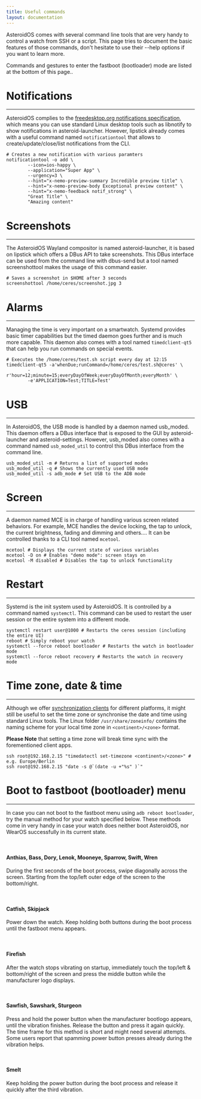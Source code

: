 ```yaml
---
title: Useful commands
layout: documentation
---
```


AsteroidOS comes with several command line tools that are very handy to control a watch from SSH or a script. This page tries to document the basic features of those commands, don't hesitate to use their --help options if you want to learn more.

Commands and gestures to enter the fastboot (bootloader) mode are listed at the bottom of this page.. 

# Notifications

---

AsteroidOS complies to the [freedesktop.org notifications specification](https://people.gnome.org/~mccann/docs/notification-spec/notification-spec-latest.html), which means you can use standard Linux desktop tools such as libnotify to show notifications in asteroid-launcher. However, lipstick already comes with a useful command named `notificationtool` that allows to create/update/close/list notifications from the CLI.

```
# Creates a new notification with various paramters
notificationtool -o add \
        --icon=ios-happy \
        --application="Super App" \
        --urgency=3 \
        --hint="x-nemo-preview-summary Incredible preview title" \
        --hint="x-nemo-preview-body Exceptional preview content" \
        --hint="x-nemo-feedback notif_strong" \
        "Great Title" \
        "Amazing content"
```

# Screenshots

---

The AsteroidOS Wayland compositor is named asteroid-launcher, it is based on lipstick which offers a DBus API to take screenshots. This DBus interface can be used from the command line with dbus-send but a tool named screenshottool makes the usage of this command easier.

```
# Saves a screenshot in $HOME after 3 seconds
screenshottool /home/ceres/screenshot.jpg 3
```

# Alarms

---

Managing the time is very important on a smartwatch. Systemd provides basic timer capabilities but the timed daemon goes further and is much more capable. This daemon also comes with a tool named `timedclient-qt5` that can help you run commands on special events.

```
# Executes the /home/ceres/test.sh script every day at 12:15
timedclient-qt5 -a'whenDue;runCommand=/home/ceres/test.sh@ceres' \
        -r'hour=12;minute=15;everyDayOfWeek;everyDayOfMonth;everyMonth' \
        -e'APPLICATION=Test;TITLE=Test'
```

# USB

---

In AsteroidOS, the USB mode is handled by a daemon named usb_moded. This daemon offers a DBus interface that is exposed to the GUI by asteroid-launcher and asteroid-settings. However, usb_moded also comes with a command named `usb_moded_util` to control this DBus interface from the command line.

```
usb_moded_util -m # Returns a list of supported modes
usb_moded_util -q # Shows the currently used USB mode
usb_moded_util -s adb_mode # Set USB to the ADB mode
```

# Screen

---

A daemon named MCE is in charge of handling various screen related behaviors. For example, MCE handles the device locking, the tap to unlock, the current brightness, fading and dimming and others.... It can be controlled thanks to a CLI tool named `mcetool`.

```
mcetool # Displays the current state of various variables
mcetool -D on # Enables "demo mode": screen stays on
mcetool -M disabled # Disables the tap to unlock functionality
```

# Restart

---

Systemd is the init system used by AsteroidOS. It is controlled by a command named `systemctl`. This command can be used to restart the user session or the entire system into a different mode.

```
systemctl restart user@1000 # Restarts the ceres session (including the entire UI)
reboot # Simply reboot your watch
systemctl --force reboot bootloader # Restarts the watch in bootloader mode
systemctl --force reboot recovery # Restarts the watch in recovery mode
```

# Time zone, date & time

---

Although we offer [synchronization clients](https://asteroidos.org/wiki/synchronization-clients/) for different platforms, it might still be useful to set the time zone or synchronise the date and time using standard Linux tools. The Linux folder `/usr/share/zoneinfo/` contains the naming scheme for your local time zone in `<continent>/<zone>` format.

<b>Please Note</b> that setting a time zone will break time sync with the forementioned client apps.

```
ssh root@192.168.2.15 "timedatectl set-timezone <continent>/<zone>" # e.g. Europe/Berlin
ssh root@192.168.2.15 "date -s @`(date -u +"%s" )`"
```

# Boot to fastboot (bootloader) menu

---

In case you can not boot to the fastboot menu using `adb reboot bootloader`, try the manual method for your watch specified below. These methods come in very handy in case your watch does neither boot AsteroidOS, nor WearOS successfully in its current state.

&nbsp;
#### Anthias, Bass, Dory, Lenok, Mooneye, Sparrow, Swift, Wren
During the first seconds of the boot process, swipe diagonally across the screen. Starting from the top/left outer edge of the screen to the bottom/right.

&nbsp;
#### Catfish, Skipjack
Power down the watch. Keep holding both buttons during the boot process until the fastboot menu appears.

&nbsp;
#### Firefish
After the watch stops vibrating on startup, immediately touch the top/left & bottom/right of the screen and press the middle button while the manufacturer logo displays.

&nbsp;
#### Sawfish, Sawshark, Sturgeon
Press and hold the power button when the manufacturer bootlogo appears, until the vibration finishes. Release the button and press it again quickly. The time frame for this method is short and might need several attempts. Some users report that spamming power button presses already during the vibration helps.

&nbsp;
#### Smelt
Keep holding the power button during the boot process and release it quickly after the third vibration.
